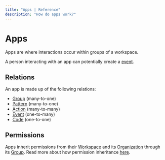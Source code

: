 ```yaml
---
title: "Apps | Reference"
description: "How do apps work?"
---
```


# Apps

Apps are where interactions occur within groups of a workspace.

A person interacting with an app can potentially create a [event](/reference/events/).

## Relations

An app is made up of the following relations:

* [Group](/reference/groups/) (many-to-one)
* [Pattern](/reference/patterns/) (many-to-one)
* [Action](/reference/actions/) (many-to-many)
* [Event](/reference/events/) (one-to-many)
* [Code](/reference/codes/) (one-to-one)

## Permissions

Apps inherit permissions from their [Workspace](/reference/workspaces/) and its [Organization](/reference/organizations/) through its [Group](/reference/groups/). Read more about how permission inheritance [here](/reference/permissions/).
